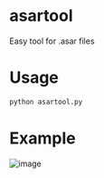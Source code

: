 # asartool
Easy tool for .asar files

# Usage
 ```markdown
python asartool.py
```

# Example
![image](https://github.com/user-attachments/assets/20a27396-dbf5-409c-9954-afb94597b8ed)
